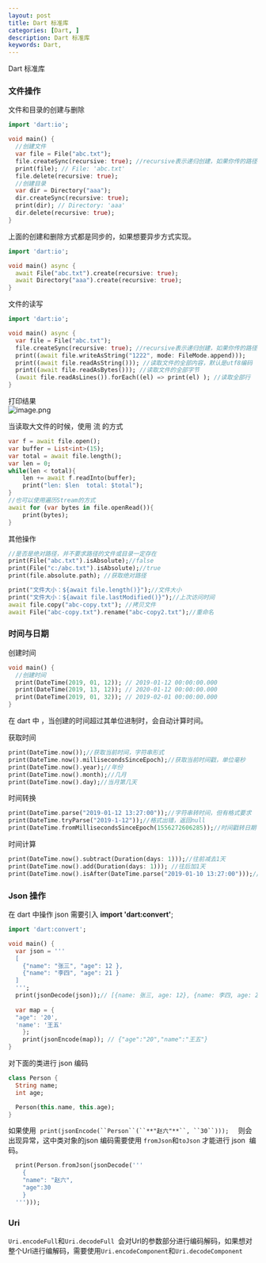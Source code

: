 ```yaml
---
layout: post
title: Dart 标准库
categories: [Dart, ]
description: Dart 标准库
keywords: Dart, 
---
```


 Dart 标准库


<a name="AbNYb"></a>
### 文件操作
文件和目录的创建与删除

```dart
import 'dart:io';

void main() {
  //创建文件
  var file = File("abc.txt");
  file.createSync(recursive: true); //recursive表示递归创建，如果你传的路径包含不存在的目录，会一同创建
  print(file); // File: 'abc.txt'
  file.delete(recursive: true);
  //创建目录
  var dir = Directory("aaa");
  dir.createSync(recursive: true);
  print(dir); // Directory: 'aaa'
  dir.delete(recursive: true);
}
```

上面的创建和删除方式都是同步的，如果想要异步方式实现。

```dart
import 'dart:io';

void main() async {
  await File("abc.txt").create(recursive: true);
  await Directory("aaa").create(recursive: true);
}
```

文件的读写

```dart
import 'dart:io';

void main() async {
  var file = File("abc.txt");
  file.createSync(recursive: true); //recursive表示递归创建，如果你传的路径包含不存在的目录，会一同创建
  print((await file.writeAsString("1222", mode: FileMode.append)));
  print((await file.readAsString())); //读取文件的全部内容，默认是utf8编码
  print((await file.readAsBytes())); //读取文件的全部字节
  (await file.readAsLines()).forEach((el) => print(el) ); //读取全部行
}
```

打印结果<br />![image.png](https://cdn.nlark.com/yuque/0/2019/png/354817/1561444870522-64e47a33-136c-4f7f-921c-8fdd84467d72.png#align=left&display=inline&height=130&name=image.png&originHeight=163&originWidth=534&size=6829&status=done&width=427.2)

当读取大文件的时候，使用 流 的方式

```dart
var f = await file.open();
var buffer = List<int>(15);
var total = await file.length();
var len = 0;
while(len < total){
    len += await f.readInto(buffer);
    print("len: $len  total: $total");
}
//也可以使用遍历Stream的方式
await for (var bytes in file.openRead()){
    print(bytes);
}
```

其他操作

```dart
//是否是绝对路径，并不要求路径的文件或目录一定存在
print(File("abc.txt").isAbsolute);//false
print(File("c:/abc.txt").isAbsolute);//true
print(file.absolute.path); //获取绝对路径

print("文件大小：${await file.length()}");//文件大小
print("文件大小：${await file.lastModified()}");//上次访问时间
await file.copy("abc-copy.txt"); //拷贝文件
await File("abc-copy.txt").rename("abc-copy2.txt");//重命名
```

<a name="cbTtI"></a>
### 时间与日期
创建时间

```dart
void main() {
  //创建时间
  print(DateTime(2019, 01, 12)); // 2019-01-12 00:00:00.000
  print(DateTime(2019, 13, 12)); // 2020-01-12 00:00:00.000
  print(DateTime(2019, 01, 32)); // 2019-02-01 00:00:00.000
}
```

在 dart 中 ，当创建的时间超过其单位进制时，会自动计算时间。

获取时间

```dart
print(DateTime.now());//获取当前时间，字符串形式
print(DateTime.now().millisecondsSinceEpoch);//获取当前时间戳，单位毫秒
print(DateTime.now().year);//年份
print(DateTime.now().month);//几月
print(DateTime.now().day);//当月第几天
```
时间转换
```dart
print(DateTime.parse("2019-01-12 13:27:00"));//字符串转时间，但有格式要求
print(DateTime.tryParse("2019-1-12"));//格式出错，返回null
print(DateTime.fromMillisecondsSinceEpoch(1556272606285));//时间戳转日期
```

时间计算

```dart
print(DateTime.now().subtract(Duration(days: 1)));//往前减去1天
print(DateTime.now().add(Duration(days: 1))); //往后加1天
print(DateTime.now().isAfter(DateTime.parse("2019-01-10 13:27:00")));//日期前后比较
```

<a name="Od9dP"></a>
### Json 操作
在 dart 中操作 json 需要引入 **import 'dart:convert'**;

```dart
import 'dart:convert';

void main() {
  var json = '''
  [
    {"name": "张三", "age": 12 },
    {"name": "李四", "age": 21 }
  ]
  ''';
  print(jsonDecode(json));// [{name: 张三, age: 12}, {name: 李四, age: 21}]
  
  var map = {
  "age": '20',
  'name': '王五'
	};
	print(jsonEncode(map)); // {"age":"20","name":"王五"}
}
```

对下面的类进行 json 编码

```dart
class Person {
  String name;
  int age;

  Person(this.name, this.age);
}
```
如果使用  `print(jsonEncode(``Person``(``**"赵六"**``, ``30``))); `   则会出现异常，这中类对象的json 编码需要使用 `fromJson`和`toJson` 才能进行 json  编码。

```dart
  print(Person.fromJson(jsonDecode('''
    {
    "name": "赵六",
    "age":30
    }
  ''')));

```

<a name="h7zph"></a>
### Uri
`Uri.encodeFull`和`Uri.decodeFull `会对Url的参数部分进行编码解码，如果想对整个Url进行编解码，需要使用`Uri.encodeComponent`和`Uri.decodeComponent`
